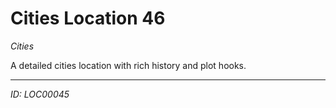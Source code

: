 # Cities Location 46

*Cities*

A detailed cities location with rich history and plot hooks.

---
*ID: LOC00045*